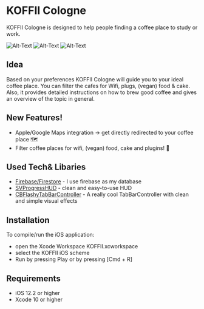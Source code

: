 # KOFFII Cologne

KOFFII Cologne is designed to help people finding a coffee place to study or work.

![Alt-Text](https://is1-ssl.mzstatic.com/image/thumb/Purple113/v4/ab/94/66/ab9466c2-6968-b7d0-4972-14d29abcc9b0/pr_source.png/0x0ss-P3.jpg)
![Alt-Text](https://is1-ssl.mzstatic.com/image/thumb/Purple123/v4/4f/7c/b8/4f7cb8ad-ea86-100e-a07f-8f8deb9be673/pr_source.png/0x0ss-P3.jpg)
![Alt-Text](https://is1-ssl.mzstatic.com/image/thumb/Purple113/v4/18/ff/fa/18fffa94-07f6-ae00-7e68-0eaa850a9edd/pr_source.png/0x0ss-P3.jpg)


## Idea

Based on your preferences KOFFII Cologne will guide you to your ideal coffee place. 
You can filter the cafes for Wifi, plugs, (vegan) food & cake. 
Also, it provides detailed instructions on how to brew good coffee and gives an overview of the topic in general.

## New Features!

  - Apple/Google Maps integration -> get directly redirected to your coffee place 🗺
  - Filter coffee places for wifi, (vegan) food, cake and plugins! 🔌

## Used Tech& Libaries

* [Firebase/Firestore] - I use firebase as my database
* [SVProgressHUD] - clean and easy-to-use HUD
* [CBFlashyTabBarController] - A really cool TabBarController with clean and simple visual effects

## Installation

To compile/run the iOS application:
* open the Xcode Workspace KOFFII.xcworkspace
* select the KOFFII iOS scheme
* Run by pressing Play or by pressing [Cmd + R]

## Requirements
* iOS 12.2 or higher
* Xcode 10 or higher


[//]: # 
   [CBFlashyTabBarController]: <https://github.com/Cuberto/flashy-tabbar>
   [SVProgressHUD]: <https://github.com/SVProgressHUD/SVProgressHUD>
   [Firebase/Firestore]: <https://firebase.google.com>

